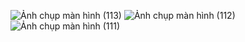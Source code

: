 ![Ảnh chụp màn hình (113)](https://github.com/user-attachments/assets/d481a288-d46a-4944-a207-d3ed9f76ca06)
![Ảnh chụp màn hình (112)](https://github.com/user-attachments/assets/d061fa78-e8cf-4c68-8fad-5d0d463ff42e)
![Ảnh chụp màn hình (111)](https://github.com/user-attachments/assets/1e2e3f54-929a-4dfc-ae20-0550390be66e)
